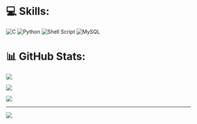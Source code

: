 # 💻 Skills:

![C](https://img.shields.io/badge/c-%2300599C.svg?style=flat&logo=c&logoColor=white) ![Python](https://img.shields.io/badge/python-3670A0?style=flat&logo=python&logoColor=ffdd54) ![Shell Script](https://img.shields.io/badge/shell_script-%23121011.svg?style=flat&logo=gnu-bash&logoColor=white) ![MySQL](https://img.shields.io/badge/mysql-%2300f.svg?style=flat&logo=mysql&logoColor=white)

# 📊 GitHub Stats:

![](https://github-readme-stats.vercel.app/api?username=Aldisti&theme=radical&hide_border=false&include_all_commits=false&count_private=false)<br/>

![](https://github-readme-streak-stats.herokuapp.com/?user=Aldisti&theme=radical&hide_border=false)<br/>

![](https://github-readme-stats.vercel.app/api/top-langs/?username=Aldisti&theme=radical&hide_border=false&include_all_commits=false&count_private=false&layout=compact)

---

[![](https://visitcount.itsvg.in/api?id=Aldisti&icon=1&color=0)](https://visitcount.itsvg.in)

<!-- Proudly created with GPRM ( https://gprm.itsvg.in ) -->
